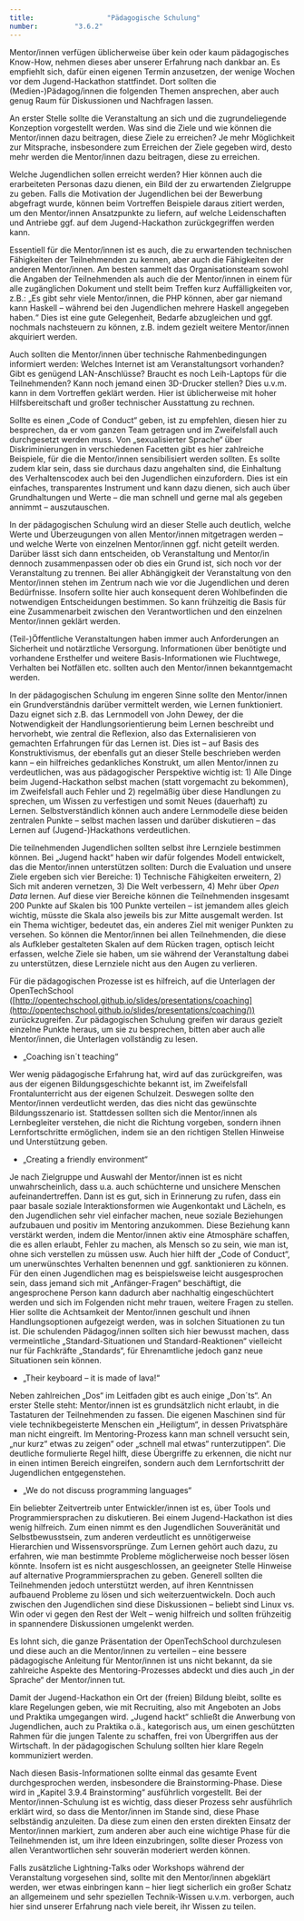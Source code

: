```yaml
---
title: 					"Pädagogische Schulung"
number: 		"3.6.2"
---
```


Mentor/innen verfügen üblicherweise über kein oder kaum pädagogisches Know-How, nehmen dieses aber unserer Erfahrung nach dankbar an. Es empfiehlt sich, dafür einen eigenen Termin anzusetzen, der wenige Wochen vor dem Jugend-Hackathon stattfindet. Dort sollten die (Medien-)Pädagog/innen die folgenden Themen ansprechen, aber auch genug Raum für Diskussionen und Nachfragen lassen.

An erster Stelle sollte die Veranstaltung an sich und die zugrundeliegende Konzeption vorgestellt werden. Was sind die Ziele und wie können die Mentor/innen dazu beitragen, diese Ziele zu erreichen? Je mehr Möglichkeit zur Mitsprache, insbesondere zum Erreichen der Ziele gegeben wird, desto mehr werden die Mentor/innen dazu beitragen, diese zu erreichen.

Welche Jugendlichen sollen erreicht werden? Hier können auch die erarbeiteten Personas dazu dienen, ein Bild der zu erwartenden Zielgruppe zu geben. Falls die Motivation der Jugendlichen bei der Bewerbung abgefragt wurde, können beim Vortreffen Beispiele daraus zitiert werden, um den Mentor/innen Ansatzpunkte zu liefern, auf welche Leidenschaften und Antriebe ggf. auf dem Jugend-Hackathon zurückgegriffen werden kann.

Essentiell für die Mentor/innen ist es auch, die zu erwartenden technischen Fähigkeiten der Teilnehmenden zu kennen, aber auch die Fähigkeiten der anderen Mentor/innen. Am besten sammelt das Organisationsteam sowohl die Angaben der Teilnehmenden als auch die der Mentor/innen in einem für alle zugänglichen Dokument und stellt beim Treffen kurz Auffälligkeiten vor, z.B.: „Es gibt sehr viele Mentor/innen, die PHP können, aber gar niemand kann Haskell – während bei den Jugendlichen mehrere Haskell angegeben haben.“ Dies ist eine gute Gelegenheit, Bedarfe abzugleichen und ggf. nochmals nachsteuern zu können, z.B. indem gezielt weitere Mentor/innen akquiriert werden.

Auch sollten die Mentor/innen über technische Rahmenbedingungen informiert werden: Welches Internet ist am Veranstaltungsort vorhanden? Gibt es genügend LAN-Anschlüsse? Braucht es noch Leih-Laptops für die Teilnehmenden? Kann noch jemand einen 3D-Drucker stellen? Dies u.v.m. kann in dem Vortreffen geklärt werden. Hier ist üblicherweise mit hoher Hilfsbereitschaft und großer technischer Ausstattung zu rechnen.

Sollte es einen „Code of Conduct“ geben, ist zu empfehlen, diesen hier zu besprechen, da er vom ganzen Team getragen und im Zweifelsfall auch durchgesetzt werden muss. Von „sexualisierter Sprache“ über Diskriminierungen in verschiedenen Facetten gibt es hier zahlreiche Beispiele, für die die Mentor/innen sensibilisiert werden sollten. Es sollte zudem klar sein, dass sie durchaus dazu angehalten sind, die Einhaltung des Verhaltenscodex auch bei den Jugendlichen einzufordern. Dies ist ein einfaches, transparentes Instrument und kann dazu dienen, sich auch über Grundhaltungen und Werte – die man schnell und gerne mal als gegeben annimmt – auszutauschen. 

In der pädagogischen Schulung wird an dieser Stelle auch deutlich, welche Werte und Überzeugungen von allen Mentor/innen mitgetragen werden – und welche Werte von einzelnen Mentor/innen ggf. nicht geteilt werden. Darüber lässt sich dann entscheiden, ob Veranstaltung und Mentor/in dennoch zusammenpassen oder ob dies ein Grund ist, sich noch vor der Veranstaltung zu trennen. Bei aller Abhängigkeit der Veranstaltung von den Mentor/innen stehen im Zentrum nach wie vor die Jugendlichen und deren Bedürfnisse. Insofern sollte hier auch konsequent deren Wohlbefinden die notwendigen Entscheidungen bestimmen. So kann frühzeitig die Basis für eine Zusammenarbeit zwischen den Verantwortlichen und den einzelnen Mentor/innen geklärt werden.

(Teil-)Öffentliche Veranstaltungen haben immer auch Anforderungen an Sicherheit und notärztliche Versorgung. Informationen über benötigte und vorhandene Ersthelfer und weitere Basis-Informationen wie Fluchtwege, Verhalten bei Notfällen etc. sollten auch den Mentor/innen bekanntgemacht werden.

In der pädagogischen Schulung im engeren Sinne sollte den Mentor/innen ein Grundverständnis darüber vermittelt werden, wie Lernen funktioniert. Dazu eignet sich z.B. das Lernmodell von John Dewey, der die Notwendigkeit der Handlungsorientierung beim Lernen beschreibt und hervorhebt, wie zentral die Reflexion, also das Externalisieren von gemachten Erfahrungen für das Lernen ist. Dies ist – auf Basis des Konstruktivismus, der ebenfalls gut an dieser Stelle beschrieben werden kann – ein hilfreiches gedankliches Konstrukt, um allen Mentor/innen zu verdeutlichen, was aus pädagogischer Perspektive wichtig ist:  1) Alle Dinge beim Jugend-Hackathon selbst machen (statt vorgemacht zu bekommen), im Zweifelsfall auch Fehler und 2) regelmäßig über diese Handlungen zu sprechen, um Wissen zu verfestigen und somit Neues (dauerhaft) zu Lernen. Selbstverständlich können auch andere Lernmodelle diese beiden zentralen Punkte – selbst machen lassen und darüber diskutieren – das Lernen auf (Jugend-)Hackathons verdeutlichen.

Die teilnehmenden Jugendlichen sollten selbst ihre Lernziele bestimmen können. Bei „Jugend hackt“ haben wir dafür folgendes Modell entwickelt, das die Mentor/innen unterstützen sollten: Durch die Evaluation und unsere Ziele ergeben sich vier Bereiche: 1) Technische Fähigkeiten erweitern, 2) Sich mit anderen vernetzen, 3) Die Welt verbessern, 4) Mehr über *Open Data* lernen. Auf diese vier Bereiche können die Teilnehmenden insgesamt 200 Punkte auf Skalen bis 100 Punkte verteilen – ist jemandem alles gleich wichtig, müsste die Skala also jeweils bis zur Mitte ausgemalt werden. Ist ein Thema wichtiger, bedeutet das, ein anderes Ziel mit weniger Punkten zu versehen. So können die Mentor/innen bei allen Teilnehmenden, die diese als Aufkleber gestalteten Skalen auf dem Rücken tragen, optisch leicht erfassen, welche Ziele sie haben, um sie während der Veranstaltung dabei zu unterstützen, diese Lernziele nicht aus den Augen zu verlieren.

Für die pädagogischen Prozesse ist es hilfreich, auf die Unterlagen der OpenTechSchool ([http://opentechschool.github.io/slides/presentations/coaching](http://opentechschool.github.io/slides/presentations/coaching/)) zurückzugreifen. Zur pädagogischen Schulung greifen wir daraus gezielt einzelne Punkte heraus, um sie zu besprechen, bitten aber auch alle Mentor/innen, die Unterlagen vollständig zu lesen.
    
* „Coaching isn´t teaching“

Wer wenig pädagogische Erfahrung hat, wird auf das zurückgreifen, was aus der eigenen Bildungsgeschichte bekannt ist, im Zweifelsfall Frontalunterricht aus der eigenen Schulzeit. Deswegen sollte den Mentor/innen verdeutlicht werden, das dies nicht das gewünschte Bildungsszenario ist. Stattdessen sollten sich die Mentor/innen als Lernbegleiter verstehen, die nicht die Richtung vorgeben, sondern ihnen Lernfortschritte ermöglichen, indem sie an den richtigen Stellen Hinweise und Unterstützung geben.

* „Creating a friendly environment“

Je nach Zielgruppe und Auswahl der Mentor/innen ist es nicht unwahrscheinlich, dass u.a. auch schüchterne und unsichere Menschen aufeinandertreffen. Dann ist es gut, sich in Erinnerung zu rufen, dass ein paar basale soziale Interaktionsformen wie Augenkontakt und Lächeln, es den Jugendlichen sehr viel einfacher machen, neue soziale Beziehungen aufzubauen und positiv im Mentoring anzukommen. Diese Beziehung kann verstärkt werden, indem die Mentor/innen aktiv eine Atmosphäre schaffen, die es allen erlaubt, Fehler zu machen, als Mensch so zu sein, wie man ist, ohne sich verstellen zu müssen usw. Auch hier hilft der „Code of Conduct“, um unerwünschtes Verhalten benennen und ggf. sanktionieren zu können. Für den einen Jugendlichen mag es beispielsweise leicht ausgesprochen sein, dass jemand sich mit „Anfänger-Fragen“ beschäftigt, die angesprochene Person kann dadurch aber nachhaltig eingeschüchtert werden und sich im Folgenden nicht mehr trauen, weitere Fragen zu stellen. Hier sollte die Achtsamkeit der Mentor/innen geschult und ihnen Handlungsoptionen aufgezeigt werden, was in solchen Situationen zu tun ist. Die schulenden Pädagog/innen sollten sich hier bewusst machen, dass vermeintliche „Standard-Situationen und Standard-Reaktionen“ vielleicht nur für Fachkräfte „Standards“, für Ehrenamtliche jedoch ganz neue Situationen sein können.

* „Their keyboard – it is made of lava!“

Neben zahlreichen „Dos“ im Leitfaden gibt es auch einige „Don´ts“. An erster Stelle steht: Mentor/innen ist es grundsätzlich nicht erlaubt, in die Tastaturen der Teilnehmenden zu fassen. Die eigenen Maschinen sind für viele technikbegeisterte Menschen ein „Heiligtum“, in dessen Privatsphäre man nicht eingreift. Im Mentoring-Prozess kann man schnell versucht sein, „nur kurz“ etwas zu zeigen“ oder „schnell mal etwas“ runterzutippen“. Die deutliche formulierte Regel hilft, diese Übergriffe zu erkennen, die nicht nur in einen intimen Bereich eingreifen, sondern auch dem Lernfortschritt der Jugendlichen entgegenstehen.

* „We do not discuss programming languages“

Ein beliebter Zeitvertreib unter Entwickler/innen ist es, über Tools und Programmiersprachen zu diskutieren. Bei einem Jugend-Hackathon ist dies wenig hilfreich. Zum einen nimmt es den Jugendlichen Souveränität und Selbstbewusstsein, zum anderen verdeutlicht es unnötigerweise Hierarchien und Wissensvorsprünge. Zum Lernen gehört auch dazu, zu erfahren, wie man bestimmte Probleme möglicherweise noch besser lösen könnte. Insofern ist es nicht ausgeschlossen, an geeigneter Stelle Hinweise auf alternative Programmiersprachen zu geben. Generell sollten die Teilnehmenden jedoch unterstützt werden, auf ihren Kenntnissen aufbauend Probleme zu lösen und sich weiterzuentwickeln. Doch auch zwischen den Jugendlichen sind diese Diskussionen – beliebt sind Linux vs. Win oder vi gegen den Rest der Welt – wenig hilfreich und sollten frühzeitig in spannendere Diskussionen umgelenkt werden.

Es lohnt sich, die ganze Präsentation der OpenTechSchool durchzulesen und diese auch an die Mentor/innen zu verteilen – eine bessere pädagogische Anleitung für Mentor/innen ist uns nicht bekannt, da sie zahlreiche Aspekte des Mentoring-Prozesses abdeckt und dies auch „in der Sprache“ der Mentor/innen tut.

Damit der Jugend-Hackathon ein Ort der (freien) Bildung bleibt, sollte es klare Regelungen geben, wie mit Recruiting, also mit Angeboten an Jobs und Praktika umgegangen wird. „Jugend hackt“ schließt die Anwerbung von Jugendlichen, auch zu Praktika o.ä., kategorisch aus, um einen geschützten Rahmen für die jungen Talente zu schaffen, frei von Übergriffen aus der Wirtschaft. In der pädagogischen Schulung sollten hier klare Regeln kommuniziert werden.

Nach diesen Basis-Informationen sollte einmal das gesamte Event durchgesprochen werden, insbesondere die Brainstorming-Phase. Diese wird in „Kapitel 3.9.4 Brainstorming“ ausführlich vorgestellt. Bei der Mentor/innen-Schulung ist es wichtig, dass dieser Prozess sehr ausführlich erklärt wird, so dass die Mentor/innen im Stande sind, diese Phase selbständig anzuleiten. Da diese zum einen den ersten direkten Einsatz der Mentor/innen markiert, zum anderen aber auch eine wichtige Phase für die Teilnehmenden ist, um ihre Ideen einzubringen, sollte dieser Prozess von allen Verantwortlichen sehr souverän moderiert werden können.

Falls zusätzliche Lightning-Talks oder Workshops während der Veranstaltung vorgesehen sind, sollte mit den Mentor/innen abgeklärt werden, wer etwas einbringen kann – hier liegt sicherlich ein großer Schatz an allgemeinem und sehr speziellen Technik-Wissen u.v.m. verborgen, auch hier sind unserer Erfahrung nach viele bereit, ihr Wissen zu teilen.